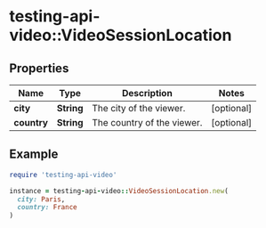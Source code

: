 # testing-api-video::VideoSessionLocation

## Properties

| Name | Type | Description | Notes |
| ---- | ---- | ----------- | ----- |
| **city** | **String** | The city of the viewer. | [optional] |
| **country** | **String** | The country of the viewer. | [optional] |

## Example

```ruby
require 'testing-api-video'

instance = testing-api-video::VideoSessionLocation.new(
  city: Paris,
  country: France
)
```

